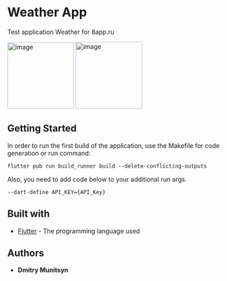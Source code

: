 # Weather App

Test application Weather for 8app.ru

<img width="150" alt="image" src="https://user-images.githubusercontent.com/62154729/163543309-60cad3a3-cd84-42bc-857f-78b48730e726.png">
<img width="151" alt="image" src="https://user-images.githubusercontent.com/62154729/163543359-73b95d76-97d4-426b-85e7-0796d60aaca7.png">

## Getting Started

In order to run the first build of the application, use the Makefile for code generation or run command:

```
flutter pub run build_runner build --delete-conflicting-outputs
```
Also, you need to add code below to your additional run args.

```
--dart-define API_KEY={API_Key}
```

## Built with

* [Flutter](https://flutter.dev/) - The programming language used


## Authors

* **Dmitry Munitsyn**
